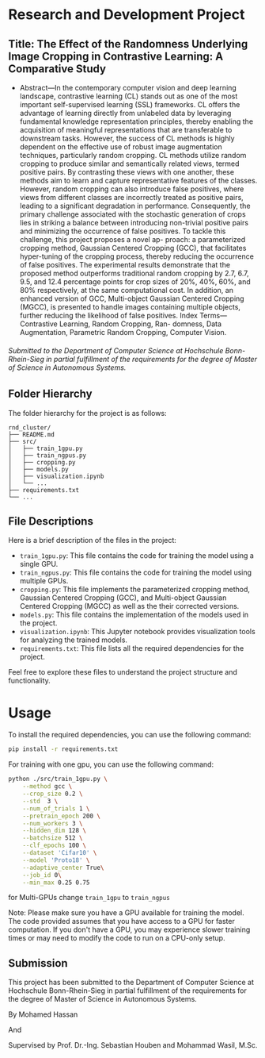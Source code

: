 # Research and Development Project
## Title: The Effect of the Randomness Underlying Image Cropping in Contrastive Learning: A Comparative Study 
* Abstract—In the contemporary computer vision and deep
learning landscape, contrastive learning (CL) stands out as
one of the most important self-supervised learning (SSL)
frameworks. CL offers the advantage of learning directly
from unlabeled data by leveraging fundamental knowledge
representation principles, thereby enabling the acquisition of
meaningful representations that are transferable to downstream
tasks. However, the success of CL methods is highly dependent
on the effective use of robust image augmentation techniques,
particularly random cropping.
CL methods utilize random cropping to produce similar and
semantically related views, termed positive pairs. By contrasting
these views with one another, these methods aim to learn and
capture representative features of the classes. However, random
cropping can also introduce false positives, where views from
different classes are incorrectly treated as positive pairs, leading
to a significant degradation in performance. Consequently, the
primary challenge associated with the stochastic generation of
crops lies in striking a balance between introducing non-trivial
positive pairs and minimizing the occurrence of false positives.
To tackle this challenge, this project proposes a novel ap-
proach: a parameterized cropping method, Gaussian Centered
Cropping (GCC), that facilitates hyper-tuning of the cropping
process, thereby reducing the occurrence of false positives. The
experimental results demonstrate that the proposed method
outperforms traditional random cropping by 2.7, 6.7, 9.5, and
12.4 percentage points for crop sizes of 20%, 40%, 60%, and
80% respectively, at the same computational cost. In addition,
an enhanced version of GCC, Multi-object Gaussian Centered
Cropping (MGCC), is presented to handle images containing
multiple objects, further reducing the likelihood of false positives.
Index Terms—Contrastive Learning, Random Cropping, Ran-
domness, Data Augmentation, Parametric Random Cropping,
Computer Vision.

###### Submitted to the Department of Computer Science at Hochschule Bonn-Rhein-Sieg in partial fulfillment of the requirements for the degree of Master of Science in Autonomous Systems.

## Folder Hierarchy

The folder hierarchy for the project is as follows:

```
rnd_cluster/
├── README.md
├── src/
│   ├── train_1gpu.py
│   ├── train_ngpus.py
│   ├── cropping.py
│   ├── models.py
│   ├── visualization.ipynb
│   └── ...
├── requirements.txt
└── ...
```

## File Descriptions

Here is a brief description of the files in the project:

- `train_1gpu.py`: This file contains the code for training the model using a single GPU.
- `train_ngpus.py`: This file contains the code for training the model using multiple GPUs.
- `cropping.py`: This file implements the parameterized cropping method, Gaussian Centered Cropping (GCC), and Multi-object Gaussian Centered Cropping (MGCC) as well as the their corrected versions.
- `models.py`: This file contains the implementation of the models used in the project.
- `visualization.ipynb`: This Jupyter notebook provides visualization tools for analyzing the trained models.
- `requirements.txt`: This file lists all the required dependencies for the project.

Feel free to explore these files to understand the project structure and functionality.






# Usage
To install the required dependencies, you can use the following command:

```bash
pip install -r requirements.txt
```

For training with one gpu, you can use the following command:

```bash
python ./src/train_1gpu.py \
    --method gcc \
    --crop_size 0.2 \
    --std  3 \
    --num_of_trials 1 \
    --pretrain_epoch 200 \
    --num_workers 3 \
    --hidden_dim 128 \
    --batchsize 512 \
    --clf_epochs 100 \
    --dataset 'Cifar10' \
    --model 'Proto18' \
    --adaptive_center True\
    --job_id 0\
    --min_max 0.25 0.75
```

for Multi-GPUs change `train_1gpu` to `train_ngpus`

Note: Please make sure you have a GPU available for training the model. The code provided assumes that you have access to a GPU for faster computation. If you don't have a GPU, you may experience slower training times or may need to modify the code to run on a CPU-only setup.



## Submission

This project has been submitted to the Department of Computer Science at Hochschule Bonn-Rhein-Sieg in partial fulfillment of the requirements for the degree of Master of Science in Autonomous Systems.

By Mohamed Hassan

And

Supervised by Prof. Dr.-Ing. Sebastian Houben and Mohammad Wasil, M.Sc.

